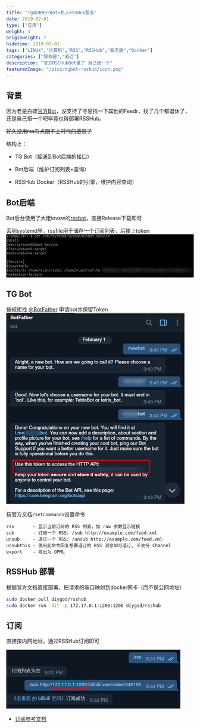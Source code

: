 ```yaml
---
title: "Tg自用RSSBot+私人RSSHub服务"
date: 2019-02-01
type: ["应用"]
weight: 3
originweight: 7
hidetime: 2019-03-01
tags: ["LINUX","计算机","RSS","RSSHub","服务器","Docker"]
categories: ["服务器","最近"]
description: "官方RSSHubBot匿了 自己搭一个"
featuredImage: "/pics/tgbot-rsshub/icon.png"
---
```


## 背景

因为老是白嫖[官方Bot](https://telegram.me/rsshubbot)，没支持了寻思找一下其他的Feedr，找了几个都退休了，还是自己搭一个吧毕竟也得部署RSSHub。

~~好久没用rss有点跟不上时代的感觉了~~

结构上：

- TG Bot（接通到Bot后端的接口）

- Bot后端（维护订阅列表+查询）

- RSSHub Docker（RSSHub的引擎，维护内容查询）


## Bot后端

Bot后台使用了大佬iovxw的[rssbot](https://github.com/iovxw/rssbot)，直接Release下载即可

丢到systemd里，rssfile用于储存一个订阅列表，后接上token
![](/pics/tgbot-rsshub/02.png)

## TG Bot
按规矩找 [@BotFather](https://telegram.me/BotFather) 申请bot并保留Token
![](/pics/tgbot-rsshub/01.png)

按官方文档``/setcommands``设置命令

```
rss       - 显示当前订阅的 RSS 列表，加 raw 参数显示链接
sub       - 订阅一个 RSS: /sub http://example.com/feed.xml
unsub     - 退订一个 RSS: /unsub http://example.com/feed.xml
unsubthis - 使用此命令回复想要退订的 RSS 消息即可退订, 不支持 Channel
export    - 导出为 OPML
```

## RSSHub 部署
根据官方文档直接部署，把请求的端口映射到docker网卡（而不是公网地址）

```bash
sudo docker pull diygod/rsshub
sudo docker run -dit -p 172.17.0.1:1200:1200 diygod/rsshub
```


## 订阅

直接按内网地址，通过RSSHub订阅即可

![](/pics/tgbot-rsshub/03.png)

- [订阅参考文档](https://docs.rsshub.app/)